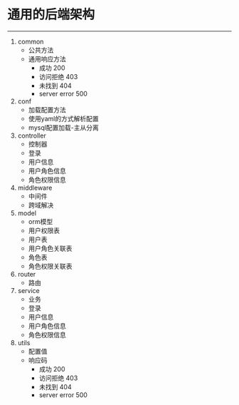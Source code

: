 # 通用的后端架构
---

1. common
   - 公共方法
   - 通用响应方法
     - 成功 200
     - 访问拒绝 403
     - 未找到 404
     - server error 500
2. conf
   - 加载配置方法
   - 使用yaml的方式解析配置
   - mysql配置加载-主从分离
3. controller
   - 控制器
   - 登录
   - 用户信息
   - 用户角色信息
   - 角色权限信息
4. middleware
   - 中间件
   - 跨域解决
5. model
   - orm模型
   - 用户权限表
   - 用户表
   - 用户角色关联表
   - 角色表
   - 角色权限关联表
6. router
   - 路由
7. service
   - 业务
   - 登录
   - 用户信息
   - 用户角色信息
   - 角色权限信息
8. utils
   - 配置值
   - 响应码
     - 成功 200
     - 访问拒绝 403
     - 未找到 404
     - server error 500